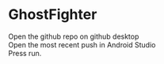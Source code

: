 # GhostFighter
Open the github repo on github desktop  
Open the most recent push in Android Studio  
Press run.
